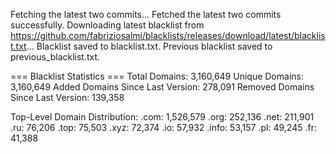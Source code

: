 Fetching the latest two commits...
Fetched the latest two commits successfully.
Downloading latest blacklist from https://github.com/fabriziosalmi/blacklists/releases/download/latest/blacklist.txt...
Blacklist saved to blacklist.txt.
Previous blacklist saved to previous_blacklist.txt.

=== Blacklist Statistics ===
Total Domains: 3,160,649
Unique Domains: 3,160,649
Added Domains Since Last Version: 278,091
Removed Domains Since Last Version: 139,358

Top-Level Domain Distribution:
  .com: 1,526,579
  .org: 252,136
  .net: 211,901
  .ru: 76,206
  .top: 75,503
  .xyz: 72,374
  .io: 57,932
  .info: 53,157
  .pl: 49,245
  .fr: 41,388
